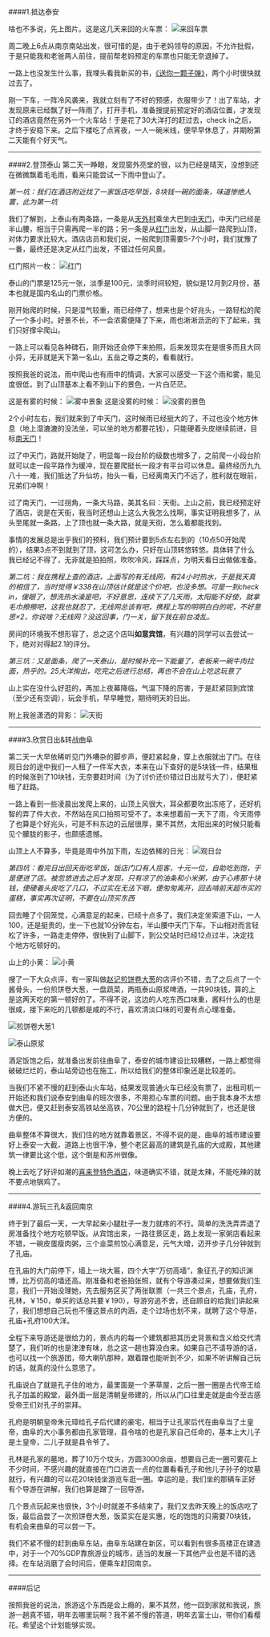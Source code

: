 ####1.抵达泰安

啥也不多说，先上图片。这是这几天来回的火车票：
![来回车票](http://zydmayday-img.stor.sinaapp.com/%E6%9D%A5%E5%9B%9E%E8%BD%A6%E7%A5%A8.jpg)

周二晚上6点从南京南站出发，很可惜的是，由于老妈领导的原因，不允许批假，于是只能我和老爸两人前往，提前帮老妈预定的车票也只能无奈退掉了。

一路上也没发生什么事，我埋头看我新买的书，[《送你一颗子弹》][1]，两个小时很快就过去了。

刚一下车，一阵冷风袭来，我就立刻有了不好的预感，衣服带少了！出了车站，才发现原来已经飘了好一阵雨了，打开手机，准备搜提前预定好的酒店位置，才发现订的酒店竟然在另外一个火车站！于是花了30大洋打的赶过去，check in之后，才终于安稳下来。之后下楼吃了点宵夜，一人一碗米线，便早早休息了，并期盼第二天能有个好天气。

-----------
####2.登顶泰山
第二天一睁眼，发现窗外亮堂的很，以为已经是晴天，没想到还在微微飘着毛毛雨，看来只能尝试一下雨中登山了。

*第一坑：我们在酒店附近找了一家饭店吃早饭，8块钱一碗的面条，味道惨绝人寰，此为第一坑*

我们了解到，上泰山有两条路，一条是从[天外村][2]乘坐大巴到[中天门][3]，中天门已经是半山腰，相当于只需再爬一半的路；另一条是从[红门][4]出发，从山脚一路爬到山顶，对体力要求比较大。酒店店员和我们说，一般爬到顶需要5-7个小时，我们犹豫了一番，最终还是决定从红门出发，不错过任何风景。

红门照片一枚：
![红门](http://zydmayday-img.stor.sinaapp.com/%E7%BA%A2%E9%97%A8.jpg)

泰山的门票是125元一张，淡季是100元，淡季时间较短，貌似是12月到2月份，基本也就是国内名山的门票价格。

刚开始爬的时候，只是湿气较重，雨已经停了，想来也是个好兆头，一路轻松的爬了一个多小时。好景不长，不一会浓雾便降了下来，雨也淅淅沥沥的下了起来，我们只好撑伞爬山。

一路上可以看见各种碑石，刚开始还会停下来拍照，后来发现实在是很多而且大同小异，无非就是天下第一名山，五岳之尊之类的，看看就行。

按照我爸的说法，雨中爬山也有雨中的情调，大家可以感受一下这个雨和雾，能见度很低，到了山顶基本上看不到山下的景色，一片白茫茫。

这是有雾的时候：
![雾中景象](http://zydmayday-img.stor.sinaapp.com/%E9%9B%BE%E4%B8%AD%E6%99%AF%E8%B1%A1.jpg)
这是没雾的时候：
![没雾的景色](http://zydmayday-img.stor.sinaapp.com/%E6%B2%A1%E9%9B%BE%E7%9A%84%E6%99%AF%E8%89%B2.jpg)

2个小时左右，我们就来到了中天门，这时候雨已经挺大的了，不过也没个地方休息（地上湿漉漉的没法坐，可以坐的地方都要花钱），只能硬着头皮继续前进，目标[南天门][5]！

过了中天门，路就开始陡了，明显每一段台阶的级数也增多了，之前爬一小段台阶就可以走一段平路作为缓冲，现在要爬挺长一段才有平台可以休息。最终经历九九八十一难，我们抵达了升仙坊，抬头一看，已经离南天门不远了，胜利就在眼前，兄弟们冲啊！

过了南天门，一过拐角，一条大马路，美其名曰：天街。上山之前，我已经预定好了酒店，说是在天街，我当时还想山上这么大我怎么找啊，事实证明我想多了，从头至尾就一条路，上了顶也就一条大路，就是天街，怎么着都能找到。

事情的发展总是出乎我们的预料，我们预计要到5点左右到的（10点50开始爬的），结果3点不到就到了顶，这可怎么办，只好在山顶转悠转悠。具体转了什么我已经记不得了，无非就是拍拍照，吹吹冷风，踩踩点，为明天看日出做做准备。

*第二坑：我在携程上查的酒店，上面写的有无线网，有24小时热水，于是我天真的相信了，当时觉得￥338在山顶估计就是这个价吧，也没多想。可是一到check in，傻眼了，想洗热水澡是吧，不好意思，连续下了几天雨，太阳能不好使，就拿毛巾擦擦吧，这我也就忍了，无线网总该有吧，携程上写的明明白白的呢，不好意思×2，你说啥？无线网？没这回事，门一关，留下我在前台凌乱。*

房间的环境我不想形容了，总之这个店叫**如意宾馆**，有兴趣的同学可以去尝试一下，绝对对得起2.1的评分。

*第三坑：又是面条，爬了一天泰山，是时候补充一下能量了，老板来一碗牛肉拉面，热乎的。25大洋掏出，吃完之后进行总结，再也不会在山上吃这玩意了*

山上实在没什么好逛的，再加上夜幕降临，气温下降的厉害，于是赶紧回到宾馆（至少还有空调），玩会手机，早早睡觉，期待明天的日出。

附上我爸潇洒的背影：
![天街](http://zydmayday-img.stor.sinaapp.com/%E5%A4%A9%E8%A1%97.jpg)

--------------

####3.欣赏日出&转战曲阜

第二天一大早依稀听见门外嘈杂的脚步声，便赶紧起身，穿上衣服就出了门。在往观日台的途中我们一人租了一件军大衣，本来在山下查好的是5块钱一件，结果租的时候涨到了10块钱，无奈要赶时间（为了讨价还价错过日出就亏大了），便赶紧租了赶路。

一路上看到一些凌晨出发爬上来的，山顶上风很大，耳朵都要吹出冻疮了，还好机智的弄了件大衣，不然站在风口拍照可受不了。本来想着前一天下了雨，今天雨停了也算是个好兆头，可是不料东边的云层很厚，果不其然，太阳出来的时候只能看见个朦胧的影子，也颇感遗憾。

山顶上人不算多，毕竟是周中外加下雨，左边依稀的日光：
![观日台](http://zydmayday-img.stor.sinaapp.com/%E8%A7%82%E6%97%A5%E5%8F%B0.jpg)

*第四坑：看完日出回天街吃早饭，饭店门口有人揽客，十元一位，自助吃到饱，于是便进了店。被忽悠进去之后才发现，只有凉了的油条和小米粥，由于心疼那十块钱，便硬着头皮吃了几口，不过实在无法下咽，便匆匆离开，回去啃前天超市买的蛋糕，事实再次证明，不要在山顶买东西*

回去睡了个回笼觉，心满意足的起来，已经十点多了。我们决定坐索道下山，一人100，还是挺贵的，坐一下也就10分钟左右，半山腰中天门下车。下山相对而言轻松了许多，一路走走停停，很快到了山脚下，到公交站时已经12点过半，决定找个地方吃顿好的。

山上的小黄：
![小黄](http://zydmayday-img.stor.sinaapp.com/%E5%B0%8F%E9%BB%84.jpg)

搜了一下大众点评，有一家叫做[赵记煎饼卷大葱][6]的店评价不错，去了之后点了一个酱骨头，一份煎饼卷大葱，一盘蔬菜，两瓶泰山原浆啤酒，一共90块钱，算的上是这两天吃的第一顿好的了。不得不说，这边的人吃东西口味重，酱料什么的也是很咸，接下来吃的几顿都是咸的不行，喜欢清淡口味的可要有点心理准备。

![煎饼卷大葱1](http://zydmayday-img.stor.sinaapp.com/%E7%85%8E%E9%A5%BC%E5%8D%B7%E5%A4%A7%E8%91%B11.jpg)

![泰山原浆](http://zydmayday-img.stor.sinaapp.com/%E6%B3%B0%E5%B1%B1%E5%8E%9F%E6%B5%86.jpg)

酒足饭饱之后，就准备出发前往曲阜了，泰安的城市建设比较糟糕，一路上都觉得破破烂烂的，泰山站旁边也在施工，所以给我们的整体印象还是比较差的。

当我们不紧不慢的赶到泰山火车站，结果发现普通火车已经没有票了，出租司机一开始还和我们说泰安到曲阜的班次很多，不用担心车票的问题。由于我本身不太想做大巴，便又赶到泰安高铁站坐高铁，70公里的路程十几分钟就到了，也还是很方便的。

曲阜整体不算很大，我们住的地方就靠着景区，不得不说的是，曲阜的城市建设要好上泰安一大截，道路上也很干净，整个老区最高的建筑是孔庙的大成殿，其他建筑一律要比这个低，这个倒是和苏州很像。

晚上去吃了好评如潮的[喜来登特色酒店][7]，味道确实不错，就是太辣，不能吃辣的就不要点地锅鸡了。

-----------

####4.游玩三孔&返回南京

终于到了最后一天，一大早起来小腿肚子一发力就疼的不行。简单的洗洗弄弄退了房准备找个地方吃顿早饭。从宾馆出来，一路往景区走，路上发现一家粥店看起来不错，一碗皮蛋瘦肉粥，三个韭菜煎饺心满意足，元气大增，迈开步子几分钟就到了孔庙。

在孔庙的大门前停下，墙上一块大匾，四个大字“万仞高墙”，象征孔子的知识渊博，比万仞高的墙还高。刚准备和老爸拍张照，就有个导游凑过来，想要做我们生意，我们一开始没理她，先去服务区买了两张联票（一共三个景点，孔庙，孔府，孔林，￥150，单买的话总共要￥190），导游穷追不舍，还自顾自的给我们讲起来了，我们想想自己玩也不懂这景点的内涵，走个过场也划不来，就聘了这个导游，孔庙+孔府100大洋。

全程下来导游还是很给力的，景点内的每一个建筑都把其历史背景和含义给交代清楚了，我们听的也是津津有味，总之这一趟也算没白来。如果自己不请导游的话，也可以找一个旅游团，带大喇叭那种，跟着蹭也能听到不少，如果不听讲解自己玩的话，就真的没什么意思了。

孔庙说白了就是孔子住的地方，最里面是一个茅草屋，之后一圈一圈是古代帝王给孔子加盖的殿堂，最外面一层是清朝皇帝建的，所以从门口往里走就是由今至古感受帝王们对孔子的崇拜。

孔府是明朝皇帝朱元璋给孔子后代建的豪宅，相当于让孔家后代在曲阜当了土皇帝，曲阜的大小事务都由孔家管理，县令啥的也是孔家自己任命的，基本上大儿子是土皇帝，二儿子就是县令爷了。

孔林是孔家的墓地，葬了10万个坟头，方圆3000余亩，想要自己走一圈可要花上不少时间，不感兴趣的就直接在门口进去一点的位置看看孔子和他儿子孙子的坟墓就行，有兴趣的可以花20块钱坐游览车逛一圈。幸运的是，我们坐的那辆车正好有个导游在讲解，我们也算是蹭了一回导游。

几个景点玩起来也很快，3个小时就差不多结束了，我们又去昨天晚上的饭店吃了饭，最后品尝了一次煎饼卷大葱，饭菜实在是实惠，吃的饱饱的只需要70块钱，有机会来曲阜的可以尝一下。

我们不紧不慢的赶到曲阜东站，曲阜东站建在新区，可以看到有很多高楼正在建造中，对于一个70%GDP靠旅游业的城市，适当的发展一下其他产业也是不错的选择。在车站消磨了会时间后，便乘车赶回南京。

----------

####后记

按照我爸的说法，旅游这个东西是会上瘾的，果不其然，他一回到家就和我说，旅游一趟真不错，明年去哪里玩啊？我不紧不慢的答道，明年去富士山，带你们看樱花。希望这个计划能够实现。












[1]: http://book.douban.com/subject/4238362/
[2]: http://baike.baidu.com/view/488693.htm?fr=aladdin
[3]: http://baike.baidu.com/view/488681.htm
[4]: http://baike.baidu.com/subview/459581/15419589.htm
[5]: http://baike.baidu.com/subview/76648/7448318.htm#viewPageContent
[6]: http://t.dianping.com/deal/6280568
[7]: http://www.dianping.com/shop/1997539